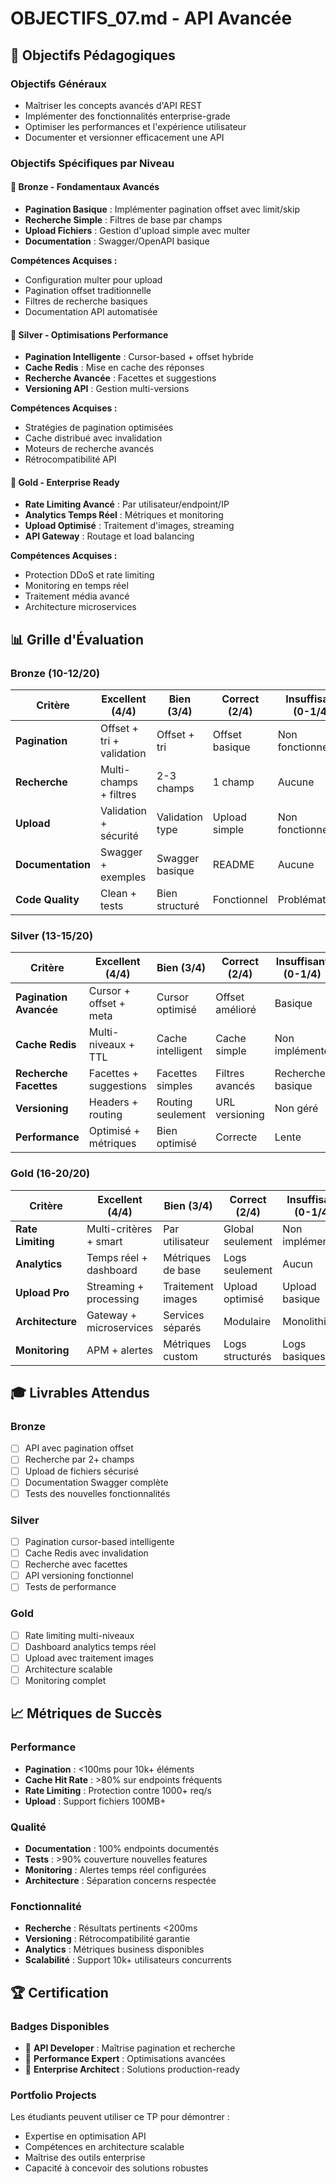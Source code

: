 # OBJECTIFS_07.md - API Avancée

## 🎯 Objectifs Pédagogiques

### Objectifs Généraux
- Maîtriser les concepts avancés d'API REST
- Implémenter des fonctionnalités enterprise-grade
- Optimiser les performances et l'expérience utilisateur
- Documenter et versionner efficacement une API

### Objectifs Spécifiques par Niveau

#### 🥉 Bronze - Fondamentaux Avancés
- **Pagination Basique** : Implémenter pagination offset avec limit/skip
- **Recherche Simple** : Filtres de base par champs
- **Upload Fichiers** : Gestion d'upload simple avec multer
- **Documentation** : Swagger/OpenAPI basique

**Compétences Acquises :**
- Configuration multer pour upload
- Pagination offset traditionnelle
- Filtres de recherche basiques
- Documentation API automatisée

#### 🥈 Silver - Optimisations Performance
- **Pagination Intelligente** : Cursor-based + offset hybride
- **Cache Redis** : Mise en cache des réponses
- **Recherche Avancée** : Facettes et suggestions
- **Versioning API** : Gestion multi-versions

**Compétences Acquises :**
- Stratégies de pagination optimisées
- Cache distribué avec invalidation
- Moteurs de recherche avancés
- Rétrocompatibilité API

#### 🥇 Gold - Enterprise Ready
- **Rate Limiting Avancé** : Par utilisateur/endpoint/IP
- **Analytics Temps Réel** : Métriques et monitoring
- **Upload Optimisé** : Traitement d'images, streaming
- **API Gateway** : Routage et load balancing

**Compétences Acquises :**
- Protection DDoS et rate limiting
- Monitoring en temps réel
- Traitement média avancé
- Architecture microservices

## 📊 Grille d'Évaluation

### Bronze (10-12/20)
| Critère | Excellent (4/4) | Bien (3/4) | Correct (2/4) | Insuffisant (0-1/4) |
|---------|-----------------|-------------|---------------|---------------------|
| **Pagination** | Offset + tri + validation | Offset + tri | Offset basique | Non fonctionnel |
| **Recherche** | Multi-champs + filtres | 2-3 champs | 1 champ | Aucune |
| **Upload** | Validation + sécurité | Validation type | Upload simple | Non fonctionnel |
| **Documentation** | Swagger + exemples | Swagger basique | README | Aucune |
| **Code Quality** | Clean + tests | Bien structuré | Fonctionnel | Problématique |

### Silver (13-15/20)
| Critère | Excellent (4/4) | Bien (3/4) | Correct (2/4) | Insuffisant (0-1/4) |
|---------|-----------------|-------------|---------------|---------------------|
| **Pagination Avancée** | Cursor + offset + meta | Cursor optimisé | Offset amélioré | Basique |
| **Cache Redis** | Multi-niveaux + TTL | Cache intelligent | Cache simple | Non implémenté |
| **Recherche Facettes** | Facettes + suggestions | Facettes simples | Filtres avancés | Recherche basique |
| **Versioning** | Headers + routing | Routing seulement | URL versioning | Non géré |
| **Performance** | Optimisé + métriques | Bien optimisé | Correcte | Lente |

### Gold (16-20/20)
| Critère | Excellent (4/4) | Bien (3/4) | Correct (2/4) | Insuffisant (0-1/4) |
|---------|-----------------|-------------|---------------|---------------------|
| **Rate Limiting** | Multi-critères + smart | Par utilisateur | Global seulement | Non implémenté |
| **Analytics** | Temps réel + dashboard | Métriques de base | Logs seulement | Aucun |
| **Upload Pro** | Streaming + processing | Traitement images | Upload optimisé | Upload basique |
| **Architecture** | Gateway + microservices | Services séparés | Modulaire | Monolithique |
| **Monitoring** | APM + alertes | Métriques custom | Logs structurés | Logs basiques |

## 🎓 Livrables Attendus

### Bronze
- [ ] API avec pagination offset
- [ ] Recherche par 2+ champs
- [ ] Upload de fichiers sécurisé
- [ ] Documentation Swagger complète
- [ ] Tests des nouvelles fonctionnalités

### Silver
- [ ] Pagination cursor-based intelligente
- [ ] Cache Redis avec invalidation
- [ ] Recherche avec facettes
- [ ] API versioning fonctionnel
- [ ] Tests de performance

### Gold
- [ ] Rate limiting multi-niveaux
- [ ] Dashboard analytics temps réel
- [ ] Upload avec traitement images
- [ ] Architecture scalable
- [ ] Monitoring complet

## 📈 Métriques de Succès

### Performance
- **Pagination** : <100ms pour 10k+ éléments
- **Cache Hit Rate** : >80% sur endpoints fréquents
- **Rate Limiting** : Protection contre 1000+ req/s
- **Upload** : Support fichiers 100MB+

### Qualité
- **Documentation** : 100% endpoints documentés
- **Tests** : >90% couverture nouvelles features
- **Monitoring** : Alertes temps réel configurées
- **Architecture** : Séparation concerns respectée

### Fonctionnalité
- **Recherche** : Résultats pertinents <200ms
- **Versioning** : Rétrocompatibilité garantie
- **Analytics** : Métriques business disponibles
- **Scalabilité** : Support 10k+ utilisateurs concurrents

## 🏆 Certification

### Badges Disponibles
- 🥉 **API Developer** : Maîtrise pagination et recherche
- 🥈 **Performance Expert** : Optimisations avancées
- 🥇 **Enterprise Architect** : Solutions production-ready

### Portfolio Projects
Les étudiants peuvent utiliser ce TP pour démontrer :
- Expertise en optimisation API
- Compétences en architecture scalable
- Maîtrise des outils enterprise
- Capacité à concevoir des solutions robustes